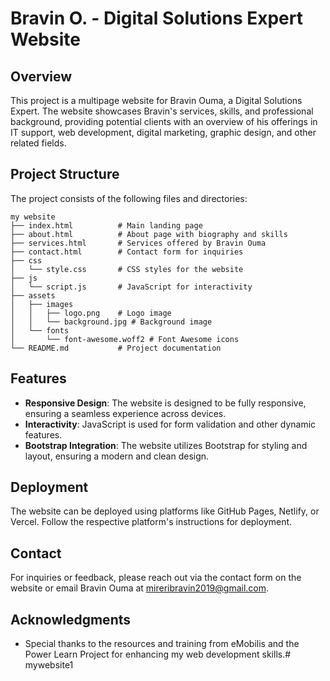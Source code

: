 # Bravin O. - Digital Solutions Expert Website

## Overview
This project is a multipage website for Bravin Ouma, a Digital Solutions Expert. The website showcases Bravin's services, skills, and professional background, providing potential clients with an overview of his offerings in IT support, web development, digital marketing, graphic design, and other related fields.

## Project Structure
The project consists of the following files and directories:

```
my website
├── index.html          # Main landing page
├── about.html          # About page with biography and skills
├── services.html       # Services offered by Bravin Ouma
├── contact.html        # Contact form for inquiries
├── css
│   └── style.css       # CSS styles for the website
├── js
│   └── script.js       # JavaScript for interactivity
├── assets
│   ├── images
│   │   ├── logo.png    # Logo image
│   │   └── background.jpg # Background image
│   └── fonts
│       └── font-awesome.woff2 # Font Awesome icons
└── README.md           # Project documentation
```

## Features
- **Responsive Design**: The website is designed to be fully responsive, ensuring a seamless experience across devices.
- **Interactivity**: JavaScript is used for form validation and other dynamic features.
- **Bootstrap Integration**: The website utilizes Bootstrap for styling and layout, ensuring a modern and clean design.
## Deployment
The website can be deployed using platforms like GitHub Pages, Netlify, or Vercel. Follow the respective platform's instructions for deployment.

## Contact
For inquiries or feedback, please reach out via the contact form on the website or email Bravin Ouma at mireribravin2019@gmail.com.

## Acknowledgments
- Special thanks to the resources and training from eMobilis and the Power Learn Project for enhancing my web development skills.#   m y w e b s i t e 1 
 
 
